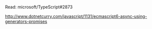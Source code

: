 Read: microsoft/TypeScript#2873

http://www.dotnetcurry.com/javascript/1131/ecmascript6-async-using-generators-promises